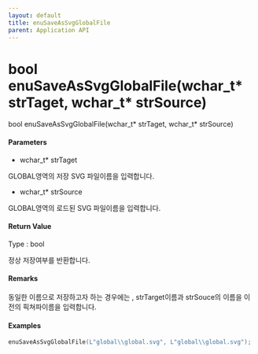 ```yaml
---
layout: default
title: enuSaveAsSvgGlobalFile
parent: Application API
---
```

# bool enuSaveAsSvgGlobalFile\(wchar\_t\* strTaget, wchar\_t\* strSource\)

bool enuSaveAsSvgGlobalFile\(wchar\_t\* strTaget, wchar\_t\* strSource\)

#### Parameters

* wchar\_t\* strTaget

GLOBAL영역의 저장 SVG 파일이름을 입력합니다.

* wchar\_t\* strSource

GLOBAL영역의 로드된 SVG 파일이름을 입력합니다.

#### Return Value

Type : bool

정상 저장여부를 반환합니다.

#### Remarks

동일한 이름으로 저장하고자 하는 경우에는 , strTarget이름과 strSouce의 이름을 이전의 픽쳐파이름을 입력합니다.

#### Examples

```cpp
enuSaveAsSvgGlobalFile(L"global\\global.svg", L"global\\global.svg");
```



